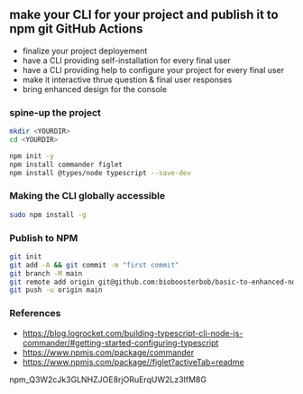 ## make your CLI for your project and publish it to npm git GitHub Actions

 * finalize your project deployement
 * have a CLI providing self-installation for every final user
 * have a CLI providing help to configure your project for every final user
 * make it interactive thrue question & final user responses
 * bring enhanced design for the console


### spine-up the project

```bash
mkdir <YOURDIR>
cd <YOURDIR>

npm init -y
npm install commander figlet
npm install @types/node typescript --save-dev

```

### Making the CLI globally accessible
```bash
sudo npm install -g
```

### Publish to NPM
```bash
git init
git add -A && git commit -m "first commit"
git branch -M main
git remote add origin git@github.com:bioboosterbob/basic-to-enhanced-nodejs-cli.git
git push -u origin main
```

### References

 * https://blog.logrocket.com/building-typescript-cli-node-js-commander/#getting-started-configuring-typescript
 * https://www.npmjs.com/package/commander
 * https://www.npmjs.com/package//figlet?activeTab=readme

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